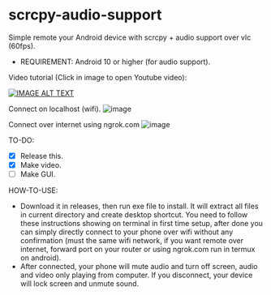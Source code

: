 # scrcpy-audio-support
Simple remote your Android device with scrcpy + audio support over vlc (60fps).

* REQUIREMENT: Android 10 or higher (for audio support). 

Video tutorial (Click in image to open Youtube video):

[![IMAGE ALT TEXT](http://img.youtube.com/vi/aZ1Ggl6fmFE/0.jpg)](http://www.youtube.com/watch?v=aZ1Ggl6fmFE "Demonstration: Scrcpy Audio Support | Easy Remote Your Android Phone Over Wifi |")

Connect on localhost (wifi).
![image](https://user-images.githubusercontent.com/58414694/183927539-2dd38595-0dfb-4672-944c-7ce7ae43aa48.png)

Connect over internet using ngrok.com
![image](https://user-images.githubusercontent.com/58414694/183928638-e43d3628-87a8-4596-85ba-a91dbb234d87.png)

TO-DO:

- [x] Release this.
- [x] Make video.
- [ ] Make GUI.

HOW-TO-USE:

- Download it in releases, then run exe file to install. It will extract all files in current directory and create desktop shortcut. You need to follow these instructions showing on terminal in first time setup, after done you can simply directly connect to your phone over wifi without any confirmation (must the same wifi network, if you want remote over internet, forward port on your router or using ngrok.com run in termux on android).  
- After connected, your phone will mute audio and turn off screen, audio and video only playing from computer. If you disconnect, your device will lock screen and unmute sound.
